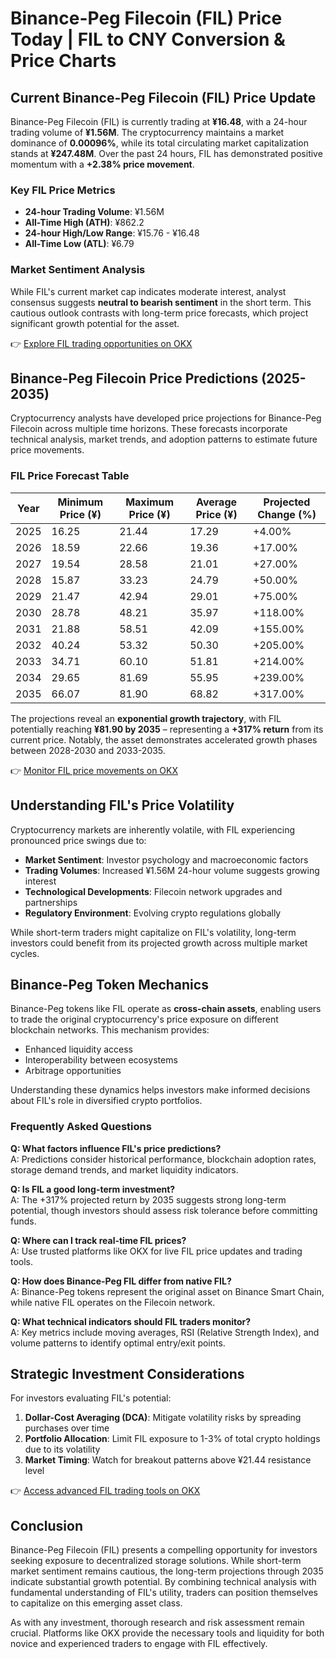 # Binance-Peg Filecoin (FIL) Price Today | FIL to CNY Conversion & Price Charts  

## Current Binance-Peg Filecoin (FIL) Price Update  

Binance-Peg Filecoin (FIL) is currently trading at **¥16.48**, with a 24-hour trading volume of **¥1.56M**. The cryptocurrency maintains a market dominance of **0.00096%**, while its total circulating market capitalization stands at **¥247.48M**. Over the past 24 hours, FIL has demonstrated positive momentum with a **+2.38% price movement**.  

### Key FIL Price Metrics  

- **24-hour Trading Volume**: ¥1.56M  
- **All-Time High (ATH)**: ¥862.2  
- **24-hour High/Low Range**: ¥15.76 - ¥16.48  
- **All-Time Low (ATL)**: ¥6.79  

### Market Sentiment Analysis  

While FIL's current market cap indicates moderate interest, analyst consensus suggests **neutral to bearish sentiment** in the short term. This cautious outlook contrasts with long-term price forecasts, which project significant growth potential for the asset.  

👉 [Explore FIL trading opportunities on OKX](https://bit.ly/okx-bonus)  

## Binance-Peg Filecoin Price Predictions (2025-2035)  

Cryptocurrency analysts have developed price projections for Binance-Peg Filecoin across multiple time horizons. These forecasts incorporate technical analysis, market trends, and adoption patterns to estimate future price movements.  

### FIL Price Forecast Table  

| Year | Minimum Price (¥) | Maximum Price (¥) | Average Price (¥) | Projected Change (%) |  
|------|-------------------|-------------------|-------------------|----------------------|  
| 2025 | 16.25             | 21.44             | 17.29             | +4.00%               |  
| 2026 | 18.59             | 22.66             | 19.36             | +17.00%              |  
| 2027 | 19.54             | 28.58             | 21.01             | +27.00%              |  
| 2028 | 15.87             | 33.23             | 24.79             | +50.00%              |  
| 2029 | 21.47             | 42.94             | 29.01             | +75.00%              |  
| 2030 | 28.78             | 48.21             | 35.97             | +118.00%             |  
| 2031 | 21.88             | 58.51             | 42.09             | +155.00%             |  
| 2032 | 40.24             | 53.32             | 50.30             | +205.00%             |  
| 2033 | 34.71             | 60.10             | 51.81             | +214.00%             |  
| 2034 | 29.65             | 81.69             | 55.95             | +239.00%             |  
| 2035 | 66.07             | 81.90             | 68.82             | +317.00%             |  

The projections reveal an **exponential growth trajectory**, with FIL potentially reaching **¥81.90 by 2035** – representing a **+317% return** from its current price. Notably, the asset demonstrates accelerated growth phases between 2028-2030 and 2033-2035.  

👉 [Monitor FIL price movements on OKX](https://bit.ly/okx-bonus)  

## Understanding FIL's Price Volatility  

Cryptocurrency markets are inherently volatile, with FIL experiencing pronounced price swings due to:  

- **Market Sentiment**: Investor psychology and macroeconomic factors  
- **Trading Volumes**: Increased ¥1.56M 24-hour volume suggests growing interest  
- **Technological Developments**: Filecoin network upgrades and partnerships  
- **Regulatory Environment**: Evolving crypto regulations globally  

While short-term traders might capitalize on FIL's volatility, long-term investors could benefit from its projected growth across multiple market cycles.  

## Binance-Peg Token Mechanics  

Binance-Peg tokens like FIL operate as **cross-chain assets**, enabling users to trade the original cryptocurrency's price exposure on different blockchain networks. This mechanism provides:  

- Enhanced liquidity access  
- Interoperability between ecosystems  
- Arbitrage opportunities  

Understanding these dynamics helps investors make informed decisions about FIL's role in diversified crypto portfolios.  

### Frequently Asked Questions  

**Q: What factors influence FIL's price predictions?**  
A: Predictions consider historical performance, blockchain adoption rates, storage demand trends, and market liquidity indicators.  

**Q: Is FIL a good long-term investment?**  
A: The +317% projected return by 2035 suggests strong long-term potential, though investors should assess risk tolerance before committing funds.  

**Q: Where can I track real-time FIL prices?**  
A: Use trusted platforms like OKX for live FIL price updates and trading tools.  

**Q: How does Binance-Peg FIL differ from native FIL?**  
A: Binance-Peg tokens represent the original asset on Binance Smart Chain, while native FIL operates on the Filecoin network.  

**Q: What technical indicators should FIL traders monitor?**  
A: Key metrics include moving averages, RSI (Relative Strength Index), and volume patterns to identify optimal entry/exit points.  

## Strategic Investment Considerations  

For investors evaluating FIL's potential:  

1. **Dollar-Cost Averaging (DCA)**: Mitigate volatility risks by spreading purchases over time  
2. **Portfolio Allocation**: Limit FIL exposure to 1-3% of total crypto holdings due to its volatility  
3. **Market Timing**: Watch for breakout patterns above ¥21.44 resistance level  

👉 [Access advanced FIL trading tools on OKX](https://bit.ly/okx-bonus)  

## Conclusion  

Binance-Peg Filecoin (FIL) presents a compelling opportunity for investors seeking exposure to decentralized storage solutions. While short-term market sentiment remains cautious, the long-term projections through 2035 indicate substantial growth potential. By combining technical analysis with fundamental understanding of FIL's utility, traders can position themselves to capitalize on this emerging asset class.  

As with any investment, thorough research and risk assessment remain crucial. Platforms like OKX provide the necessary tools and liquidity for both novice and experienced traders to engage with FIL effectively.